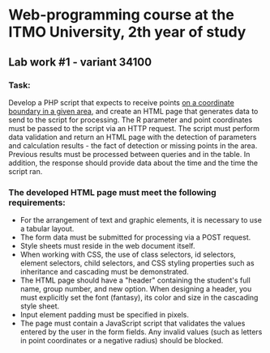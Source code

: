 # Web-programming course at the ITMO University, 2th year of study

## Lab work #1 - variant 34100

### Task:
Develop a PHP script that expects to receive points [on a coordinate boundary in a given area](https://github.com/nesterrovv/web-programming/blob/master/media/task1.png), 
and create an HTML page that generates data to send to the script for processing. The R parameter and point coordinates must be passed to the script via an HTTP request. 
The script must perform data validation and return an HTML page with the detection of parameters and calculation results - the fact of detection or missing points 
in the area. Previous results must be processed between queries and in the table. In addition, the response should provide data about the time and the time the script ran.

### The developed HTML page must meet the following requirements:
* For the arrangement of text and graphic elements, it is necessary to use a tabular layout.
* The form data must be submitted for processing via a POST request.
* Style sheets must reside in the web document itself.
* When working with CSS, the use of class selectors, id selectors, element selectors, child selectors, and CSS styling properties such as inheritance and cascading must be demonstrated.
* The HTML page should have a "header" containing the student's full name, group number, and new option. When designing a header, you must explicitly set the font (fantasy), its color and size in the cascading style sheet.
* Input element padding must be specified in pixels.
* The page must contain a JavaScript script that validates the values ​​entered by the user in the form fields. Any invalid values ​​(such as letters in point coordinates or a negative radius) should be blocked.

